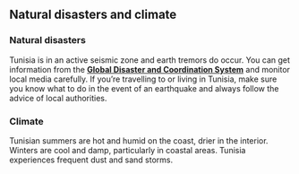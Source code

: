 ## Natural disasters and climate

### **Natural disasters**

Tunisia is in an active seismic zone and earth tremors do occur. You can get information from the [**Global Disaster and Coordination System**](https://gdacs.org/Alerts/default.aspx) and monitor local media carefully. If you’re travelling to or living in Tunisia, make sure you know what to do in the event of an earthquake and always follow the advice of local authorities.

### **Climate**

Tunisian summers are hot and humid on the coast, drier in the interior. Winters are cool and damp, particularly in coastal areas. Tunisia experiences frequent dust and sand storms.